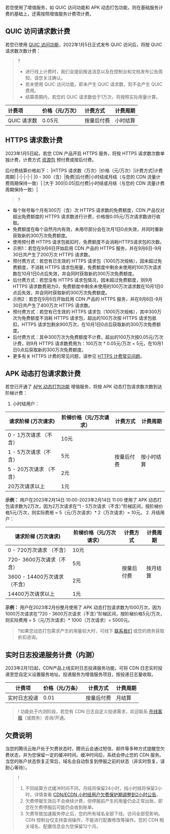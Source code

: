  

若您使用了增值服务，如 QUIC 访问功能和 APK 动态打包功能，则在基础服务计费的基础上，还需按照增值服务计费项计费。

[](id:quic)
## QUIC 访问请求数计费
若您已使用 [QUIC 访问功能](https://cloud.tencent.com/document/product/228/51800)，2022年1月5日正式发布 QUIC 访问后，将按 QUIC 请求数次数计费：

> ? 
>
> - 进行线上计费时，我们会提前推送消息以及在控制台和文档发布公告周知，请您关注确认。
> - 若未使用 QUIC 访问功能，即未产生 QUIC 请求数，则不会产生 QUIC 费用。
> - 结算周期内，若您的 QUIC 请求数低于1万次，将按照实际用量计算。

| 计费项      | 价格（元/万次） | 计费方式   | 计费周期 |
| :---------- | :-------------- | :--------- | :------- |
| QUIC 请求数 | 0.05元          | 按量后付费 | 小时结算 


## HTTPS 请求数计费
2023年1月5日起，若您 CDN 产品开启 HTTPS 服务，将按 HTTPS 请求数次数单独计费，计费方式 [资源包](https://buy.cloud.tencent.com/cdn_package?resourceType=2) 预付费或按后付费。

后付费结算价格如下：
|HTTPS 请求数（万次）|价格（元/万次）|计费方式|计费周期|
|-|-|-|-|
|0 - 300（含）|免费|后付费|小时结或月结（与您的 CDN 流量计费周期保持一致）|
|大于 300|0.05|后付费|小时结或月结（与您的 CDN 流量计费周期保持一致）|

>?
- 每个账号每个月有300万（含）次 HTTPS 请求数的免费额度，CDN 产品仅对超出免费额度的 HTTPS 请求数进行计费，价格按0.05元/万次请求数进行收取。
- 免费额度在每个自然月内有效，未用尽部分会在次月1日0点失效，并同时重新获取新的300万次免费额度。
- 使用预付费 HTTPS 请求包抵扣时，免费额度不会消耗HTTPS请求包的次数。
- 示例1：若您在9月6日开始启用 CDN 产品的 HTTPS 服务，并在9月6日-9月30日共产生了200万次 HTTPS 请求数。
 - 预付费方式：若您有已生效的 HTTPS 请求包（1000万次规格），因未超过免费额度，不消耗 HTTPS 请求包用量，免费额度中剩余未使用的100万次请求数在10月1日0点后失效，并会同时获取新的300万次免费额度。
 - 后付费方式：若您没有 HTTPS 请求包情况，因未超过免费额度，则9月 HTTPS 请求数费用为0，免费额度中剩余未使用的100万次请求数在10月1日0点后失效，并会同时获取新的300万次免费额度。
- 示例2：若您在9月6日开始启用 CDN 产品的 HTTPS 服务，并在9月6日-9月30日共产生了400万次 HTTPS 请求数。
 - 预付费方式：若您有已生效的 HTTPS 请求包（1000万次规格），其中300万次为免费额度不消耗 HTTPS 请求包，超出的100万次按 HTTPS 请求包抵扣，HTTPS 请求包剩余900万次，在10月1日0点后获取新的300万次免费额度。
 - 后付费方式：其中300万次为免费额度不计费，超出的100万次按0.05元/万次计费，则9月 HTTPS 请求数费用为：100万次 * 0.05元/万次 = 5元，在10月1日0点后获取新的300万次免费额度。
- 更多有关 HTTPS 计费的常见问题，请参见 [HTTPS 计费常见问题](https://cloud.tencent.com/document/product/228/43799#m8)。

[](id:apk)
## APK 动态打包请求数计费

若您已开通了 [APK 动态打包功能](https://cloud.tencent.com/document/product/228/56430) 增值服务，将按 APK 动态打包请求数次数到达阶梯计费：
1. 小时结用户：
<table>
<thead>
<tr>
<th>请求阶梯 (万次请求)</th>
<th>阶梯价格（元/万次请求）</th>
<th>计费方式</th>
<th>计费周期</th>
</tr>
</thead>
<tbody><tr>
<td>0 - 1万次请求 （不含）</td>
<td>10元</td>
<td rowspan="4">按量后付费</td>
<td rowspan="4">按小时结算</td>
</tr>
<tr>
<td>1 - 5万次请求（不含）</td>
<td>5元</td>
</tr>
<tr>
<td>5 - 20万次请求 （不含）</td>
<td>2元</td>
</tr>
<tr>
<td>20万次请求以上</td>
<td>1元</td>
</tr>
</tbody></table>
<strong>示例：</strong> 用户在2023年2月14日 10:00-2023年2月14日 11:00 使用了 APK 动态打包请求数为2万次，因为2万次请求在“1 - 5万次请求（不含）”阶梯区间，按阶梯价格5元/万次，则实际费用 = 5（元/万次请求）* 2（万次请求）= 10元。
2. 月结用户：
<table>
<thead>
<tr>
<th>请求阶梯 (万次请求)</th>
<th>阶梯价格（元/万次请求）</th>
<th>计费方式</th>
<th>计费周期</th>
</tr>
</thead>
<tbody><tr>
<td>0 - 720万次请求 （不含）</td>
<td>10元</td>
<td rowspan="4">按量后付费</td>
<td rowspan="4">按月结算</td>
</tr>
<tr>
<td>720- 3600万次请求（不含）</td>
<td>5元</td>
</tr>
<tr>
<td>3600 - 14400万次请求 （不含）</td>
<td>2元</td>
</tr>
<tr>
<td>14400万次请求以上</td>
<td>1元</td>
</tr>
</tbody></table>
<strong>示例：</strong> 用户在2023年2月份整月使用了 APK 动态打包请求数为1000万次，因为1000万次请求在“720 - 3600万次请求（不含）”阶梯区间，按阶梯价格5元/万次，则实际费用 = 5（元/万次请求）* 1000（万次请求）= 5000元。

>?如果您动态打包需求产生的用量较大时，可线下 [联系我们](https://cloud.tencent.com/act/event/connect-service) 或您的商务获取折扣咨询。
## 实时日志投递服务计费（内测）
2023年2月1日起，CDN产品上线实时日志投递服务功能，可将 CDN 日志实时投递至您自定义设置服务地址。投递服务为增值服务项目，按投递日志量收取。

|计费项|	价格（元/万条）	|计费方式|	计费周期|
|--|--|--|--|
|实时日志投递	|0.01|	按量后付费|	月结算|

>! 功能处于内测阶段，若您有 CDN 日志自定义投递需求，欢迎联系 [在线客服](https://cloud.tencent.com/online-service?from=sales&source=PRESALE)（或商务）咨询/开通。



## 欠费说明

当您的腾讯云账户处于欠费状态时，腾讯云会通过短信、邮件等多种方式提醒您欠费状态，并为您保留一定的缓冲时间。缓冲时间后，系统会停止您的 CDN 服务。当您的账户状态恢复正常后，域名会自动恢复到停服之前的状态（非实时恢复，请耐心等待）。
>!
>1. 不同结算方式缓冲时间不同，月结将保留24小时，纯小时结将保留2小时。详情查看 [CDN/ECDN 小时结用户欠费保护期调整到2小时公告](https://cloud.tencent.com/document/product/228/74884)。
>2. 欠费停服生效后不会继续计费，但停服前产生的用量仍会正常出账，即您在欠费停服后可能仍会收到账单。
>3. 欠费导致加速服务停止后，您的所有域名全部下线，访问全部受影响。CDN 控制台仅支持查询操作，不能进行配置修改等操作。您的 CDN 相关域名、配置信息会为您保留12个月。
